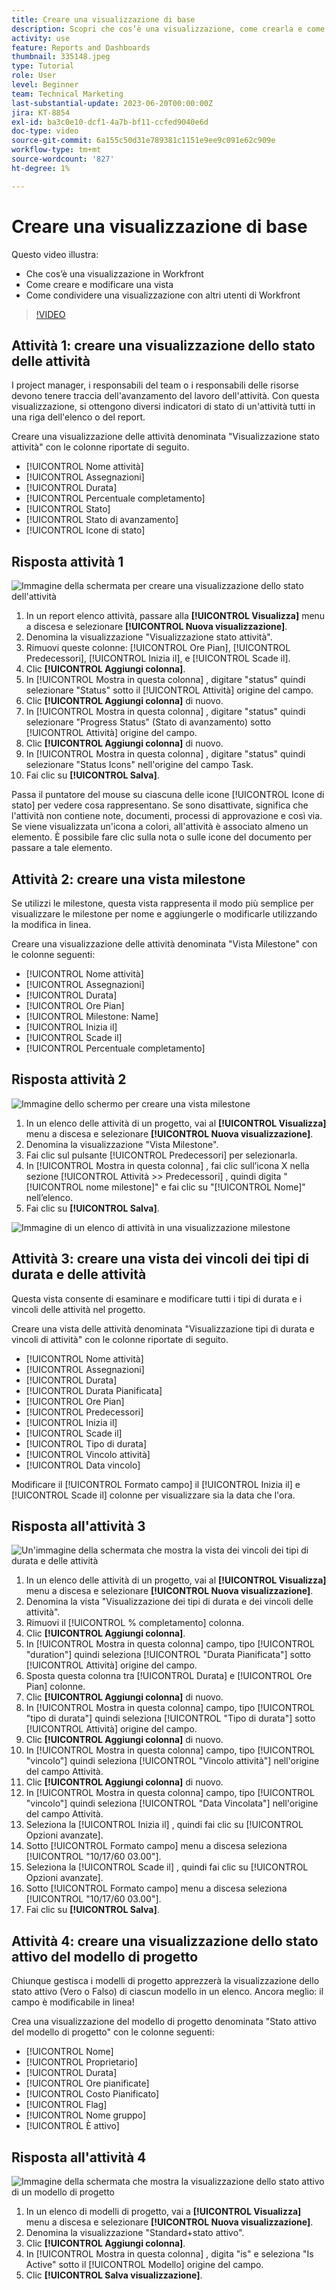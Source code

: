 ```yaml
---
title: Creare una visualizzazione di base
description: Scopri che cos’è una visualizzazione, come crearla e come condividerla con altri utenti in Workfront.
activity: use
feature: Reports and Dashboards
thumbnail: 335148.jpeg
type: Tutorial
role: User
level: Beginner
team: Technical Marketing
last-substantial-update: 2023-06-20T00:00:00Z
jira: KT-8854
exl-id: ba3c0e10-dcf1-4a7b-bf11-ccfed9040e6d
doc-type: video
source-git-commit: 6a155c50d31e789381c1151e9ee9c091e62c909e
workflow-type: tm+mt
source-wordcount: '827'
ht-degree: 1%

---
```


# Creare una visualizzazione di base

Questo video illustra:

* Che cos’è una visualizzazione in Workfront
* Come creare e modificare una vista
* Come condividere una visualizzazione con altri utenti di Workfront

>[!VIDEO](https://video.tv.adobe.com/v/335148/?quality=12&learn=on)

## Attività 1: creare una visualizzazione dello stato delle attività

I project manager, i responsabili del team o i responsabili delle risorse devono tenere traccia dell&#39;avanzamento del lavoro dell&#39;attività. Con questa visualizzazione, si ottengono diversi indicatori di stato di un&#39;attività tutti in una riga dell&#39;elenco o del report.

Creare una visualizzazione delle attività denominata &quot;Visualizzazione stato attività&quot; con le colonne riportate di seguito.

* [!UICONTROL Nome attività]
* [!UICONTROL Assegnazioni]
* [!UICONTROL Durata]
* [!UICONTROL Percentuale completamento]
* [!UICONTROL Stato]
* [!UICONTROL Stato di avanzamento]
* [!UICONTROL Icone di stato]

## Risposta attività 1

![Immagine della schermata per creare una visualizzazione dello stato dell&#39;attività](assets/view-exercise.png)

1. In un report elenco attività, passare alla **[!UICONTROL Visualizza]** menu a discesa e selezionare **[!UICONTROL Nuova visualizzazione]**.
1. Denomina la visualizzazione &quot;Visualizzazione stato attività&quot;.
1. Rimuovi queste colonne: [!UICONTROL Ore Pian], [!UICONTROL Predecessori], [!UICONTROL Inizia il], e [!UICONTROL Scade il].
1. Clic **[!UICONTROL Aggiungi colonna]**.
1. In [!UICONTROL Mostra in questa colonna] , digitare &quot;status&quot; quindi selezionare &quot;Status&quot; sotto il [!UICONTROL Attività] origine del campo.
1. Clic **[!UICONTROL Aggiungi colonna]** di nuovo.
1. In [!UICONTROL Mostra in questa colonna] , digitare &quot;status&quot; quindi selezionare &quot;Progress Status&quot; (Stato di avanzamento) sotto [!UICONTROL Attività] origine del campo.
1. Clic **[!UICONTROL Aggiungi colonna]** di nuovo.
1. In [!UICONTROL Mostra in questa colonna] , digitare &quot;status&quot; quindi selezionare &quot;Status Icons&quot; nell&#39;origine del campo Task.
1. Fai clic su **[!UICONTROL Salva]**.

Passa il puntatore del mouse su ciascuna delle icone [!UICONTROL Icone di stato] per vedere cosa rappresentano. Se sono disattivate, significa che l&#39;attività non contiene note, documenti, processi di approvazione e così via. Se viene visualizzata un&#39;icona a colori, all&#39;attività è associato almeno un elemento. È possibile fare clic sulla nota o sulle icone del documento per passare a tale elemento.

## Attività 2: creare una vista milestone

Se utilizzi le milestone, questa vista rappresenta il modo più semplice per visualizzare le milestone per nome e aggiungerle o modificarle utilizzando la modifica in linea.

Creare una visualizzazione delle attività denominata &quot;Vista Milestone&quot; con le colonne seguenti:

* [!UICONTROL Nome attività]
* [!UICONTROL Assegnazioni]
* [!UICONTROL Durata]
* [!UICONTROL Ore Pian]
* [!UICONTROL Milestone: Name]
* [!UICONTROL Inizia il]
* [!UICONTROL Scade il]
* [!UICONTROL Percentuale completamento]


## Risposta attività 2

![Immagine dello schermo per creare una vista milestone](assets/view-milestone-exercise-1.png)

1. In un elenco delle attività di un progetto, vai al **[!UICONTROL Visualizza]** menu a discesa e selezionare **[!UICONTROL Nuova visualizzazione]**.
1. Denomina la visualizzazione &quot;Vista Milestone&quot;.
1. Fai clic sul pulsante [!UICONTROL Predecessori] per selezionarla.
1. In [!UICONTROL Mostra in questa colonna] , fai clic sull’icona X nella sezione [!UICONTROL Attività >> Predecessori] , quindi digita &quot;[!UICONTROL nome milestone]&quot; e fai clic su &quot;[!UICONTROL Nome]&quot; nell’elenco.
1. Fai clic su **[!UICONTROL Salva]**.

![Immagine di un elenco di attività in una visualizzazione milestone](assets/view-milestone-exercise-2.png)

## Attività 3: creare una vista dei vincoli dei tipi di durata e delle attività

Questa vista consente di esaminare e modificare tutti i tipi di durata e i vincoli delle attività nel progetto.

Creare una vista delle attività denominata &quot;Visualizzazione tipi di durata e vincoli di attività&quot; con le colonne riportate di seguito.

* [!UICONTROL Nome attività]
* [!UICONTROL Assegnazioni]
* [!UICONTROL Durata]
* [!UICONTROL Durata Pianificata]
* [!UICONTROL Ore Pian]
* [!UICONTROL Predecessori]
* [!UICONTROL Inizia il]
* [!UICONTROL Scade il]
* [!UICONTROL Tipo di durata]
* [!UICONTROL Vincolo attività]
* [!UICONTROL Data vincolo]

Modificare il [!UICONTROL Formato campo] il [!UICONTROL Inizia il] e [!UICONTROL Scade il] colonne per visualizzare sia la data che l&#39;ora.

## Risposta all&#39;attività 3

![Un&#39;immagine della schermata che mostra la vista dei vincoli dei tipi di durata e delle attività](assets/view-activity-3.png)

1. In un elenco delle attività di un progetto, vai al **[!UICONTROL Visualizza]** menu a discesa e selezionare **[!UICONTROL Nuova visualizzazione]**.
1. Denomina la vista &quot;Visualizzazione dei tipi di durata e dei vincoli delle attività&quot;.
1. Rimuovi il [!UICONTROL % completamento] colonna.
1. Clic **[!UICONTROL Aggiungi colonna]**.
1. In [!UICONTROL Mostra in questa colonna] campo, tipo [!UICONTROL &quot;duration&quot;] quindi seleziona [!UICONTROL &quot;Durata Pianificata&quot;] sotto [!UICONTROL Attività] origine del campo.
1. Sposta questa colonna tra [!UICONTROL Durata] e [!UICONTROL Ore Pian] colonne.
1. Clic **[!UICONTROL Aggiungi colonna]** di nuovo.
1. In [!UICONTROL Mostra in questa colonna] campo, tipo [!UICONTROL &quot;tipo di durata&quot;] quindi seleziona [!UICONTROL &quot;Tipo di durata&quot;] sotto [!UICONTROL Attività] origine del campo.
1. Clic **[!UICONTROL Aggiungi colonna]** di nuovo.
1. In [!UICONTROL Mostra in questa colonna] campo, tipo [!UICONTROL &quot;vincolo&quot;] quindi seleziona [!UICONTROL &quot;Vincolo attività&quot;] nell&#39;origine del campo Attività.
1. Clic **[!UICONTROL Aggiungi colonna]** di nuovo.
1. In [!UICONTROL Mostra in questa colonna] campo, tipo [!UICONTROL &quot;vincolo&quot;] quindi seleziona [!UICONTROL &quot;Data Vincolata&quot;] nell&#39;origine del campo Attività.
1. Seleziona la [!UICONTROL Inizia il] , quindi fai clic su [!UICONTROL Opzioni avanzate].
1. Sotto [!UICONTROL Formato campo] menu a discesa seleziona [!UICONTROL &quot;10/17/60 03.00&quot;].
1. Seleziona la [!UICONTROL Scade il] , quindi fai clic su [!UICONTROL Opzioni avanzate].
1. Sotto [!UICONTROL Formato campo] menu a discesa seleziona [!UICONTROL &quot;10/17/60 03.00&quot;].
1. Fai clic su **[!UICONTROL Salva]**.

## Attività 4: creare una visualizzazione dello stato attivo del modello di progetto

Chiunque gestisca i modelli di progetto apprezzerà la visualizzazione dello stato attivo (Vero o Falso) di ciascun modello in un elenco. Ancora meglio: il campo è modificabile in linea!

Crea una visualizzazione del modello di progetto denominata &quot;Stato attivo del modello di progetto&quot; con le colonne seguenti:

* [!UICONTROL Nome]
* [!UICONTROL Proprietario]
* [!UICONTROL Durata]
* [!UICONTROL Ore pianificate]
* [!UICONTROL Costo Pianificato]
* [!UICONTROL Flag]
* [!UICONTROL Nome gruppo]
* [!UICONTROL È attivo]


## Risposta all&#39;attività 4

![Immagine della schermata che mostra la visualizzazione dello stato attivo di un modello di progetto](assets/view-activity-4.png)

1. In un elenco di modelli di progetto, vai a **[!UICONTROL Visualizza]** menu a discesa e selezionare **[!UICONTROL Nuova visualizzazione]**.
1. Denomina la visualizzazione &quot;Standard+stato attivo&quot;.
1. Clic **[!UICONTROL Aggiungi colonna]**.
1. In [!UICONTROL Mostra in questa colonna] , digita &quot;is&quot; e seleziona &quot;Is Active&quot; sotto il [!UICONTROL Modello] origine del campo.
1. Clic **[!UICONTROL Salva visualizzazione]**.
